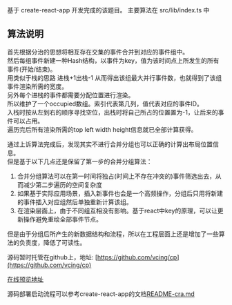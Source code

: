 基于 create-react-app 开发完成的该题目。
主要算法在 src/lib/index.ts 中


## 算法说明
首先根据分治的思想将相互存在交集的事件合并到对应的事件组中。  
然后每组事件新建一种Hash结构，以事件为key，值为该时间点上所发生的所有事件(开始/结束)。  
用类似于栈的思路 进栈+1出栈-1 从而得出该组最大并行事件数，也就得到了该组事件渲染所需的宽度。  
另外每个进栈的事件都需要分配位置进行渲染。  
所以维护了一个occupied数组。索引代表第几列，值代表对应的事件ID。  
入栈时按从左到右的顺序寻找空位，出栈时将自己所占的位置置为-1，让后来的事件可以占用。  
遍历完后所有渲染所需的top left width height信息就已全部计算获得。  

通过上诉算法完成后，发现其实不进行合并分组也可以正确的计算出布局位置信息。  
但是基于以下几点还是保留了第一步的合并分组算法：  
1. 合并分组算法可以在第一时间将独占(时间上不存在冲突的)事件筛选出去，从而减少第二步遍历的空间复杂度
2. 如果基于实际应用场景，插入新事件也会是一个高频操作，分组后只用将新建的事件插入对应组然后单独重新计算该组。
3. 在渲染层面上，由于不同组互相没有影响。基于react中key的原理，可以让更新操作避免重绘全部事件节点。

但是由于分组后所产生的新数据结构和流程，所以在工程层面上还是增加了一些算法的负责度，降低了可读性。

源码暂时托管在github上，地址: [https://github.com/vcing/cp](https://github.com/vcing/cp)  


[在线预览地址](https://vcing.github.io/cp) 

源码部署启动流程可以参考create-react-app的文档[README-cra.md](README-cra.md)
